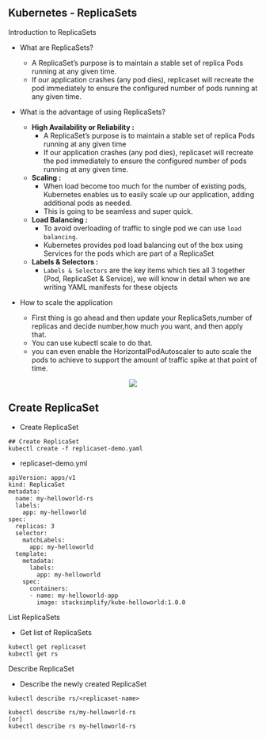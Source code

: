 ## Kubernetes - ReplicaSets
Introduction to ReplicaSets 
- What are ReplicaSets?
    - A ReplicaSet’s purpose is to maintain a stable set of replica Pods running at any given time.
    - If our application crashes (any pod dies), replicaset will recreate the pod immediately to ensure the configured number of pods running at any given time. 


- What is the advantage of using ReplicaSets?
    - **High Availability or Reliability :**
        - A ReplicaSet’s purpose is to maintain a stable set of replica Pods running at any given time
        - If our application crashes (any pod dies), replicaset will recreate the pod immediately to ensure the configured number of pods running at any given time.
    - **Scaling :**
        - When load become too much for the number of existing pods, Kubernetes enables us to easily scale up our application, adding additional pods as needed.
        - This is going to be seamless and super quick.
    - **Load Balancing :**
        - To avoid overloading of traffic to single pod we can use `load balancing`. 
        - Kubernetes provides pod load balancing out of the box using Services  for the pods which are part of a ReplicaSet
    - **Labels & Selectors :**
        - `Labels & Selectors` are the key items which ties all 3 together (Pod, ReplicaSet & Service), we will know in detail when we are writing YAML manifests for these objects

- How to scale the application 
    - First thing is go ahead and then update your ReplicaSets,number of replicas and decide number,how much you want, and then apply that.
    - You can use kubectl scale to do that.
    -  you can even enable the HorizontalPodAutoscaler to auto scale the pods to achieve to support the amount of traffic spike at that point of time.

<p align="center">
    <img src="https://user-images.githubusercontent.com/34484660/253736877-549921cc-efe2-4579-9ab9-ffbe22775b18.png" />
</p>



## Create ReplicaSet
- Create ReplicaSet

```t
## Create ReplicaSet
kubectl create -f replicaset-demo.yaml
```
- replicaset-demo.yml
```t
apiVersion: apps/v1
kind: ReplicaSet
metadata:
  name: my-helloworld-rs
  labels:
    app: my-helloworld
spec:
  replicas: 3
  selector:
    matchLabels:
      app: my-helloworld
  template:
    metadata:
      labels:
        app: my-helloworld
    spec:
      containers:
      - name: my-helloworld-app
        image: stacksimplify/kube-helloworld:1.0.0
```
List ReplicaSets
- Get list of ReplicaSets

```t
kubectl get replicaset
kubectl get rs
```
Describe ReplicaSet
- Describe the newly created ReplicaSet
```t
kubectl describe rs/<replicaset-name>

kubectl describe rs/my-helloworld-rs
[or]
kubectl describe rs my-helloworld-rs
```